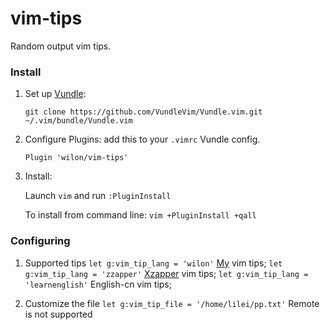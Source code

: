 
# vim-tips
Random output vim tips.

### Install

1. Set up [Vundle]:

    `git clone https://github.com/VundleVim/Vundle.vim.git ~/.vim/bundle/Vundle.vim`

2. Configure Plugins: add this to your `.vimrc` Vundle config.

    `Plugin 'wilon/vim-tips'`

3. Install:

    Launch `vim` and run `:PluginInstall`

    To install from command line: `vim +PluginInstall +qall`

### Configuring

1. Supported tips
    `let g:vim_tip_lang = 'wilon'`    [My] vim tips;
    `let g:vim_tip_lang = 'zzapper'`    [Xzapper] vim tips;
    `let g:vim_tip_lang = 'learnenglish'`    English-cn vim tips;

2. Customize the file
    `let g:vim_tip_file = '/home/lilei/pp.txt'`    Remote is not supported


[Vundle]:http://github.com/gmarik/Vundle.vim
[My]:https://github.com/wilon/
[Xzapper]:https://github.com/gmarik/Vundle.vim/wiki/Vundle-for-Windows
